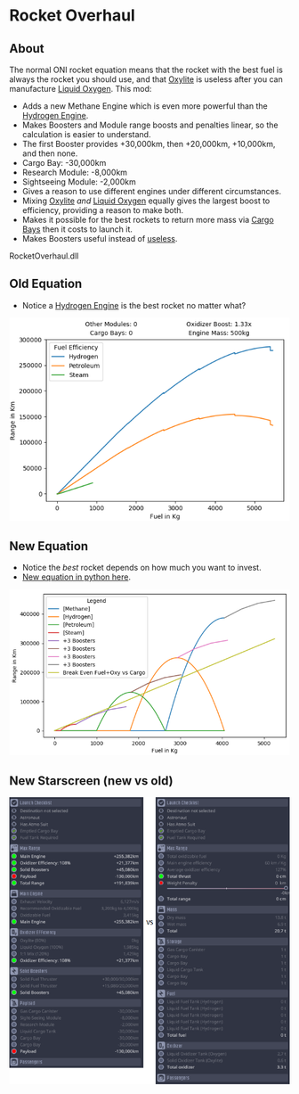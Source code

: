 
# Rocket Overhaul

## About
The normal ONI rocket equation means that the rocket with the best fuel is always the rocket you should use, and that [Oxylite](https://oxygennotincluded.gamepedia.com/Oxylite) is useless after you can manufacture [Liquid Oxygen](https://oxygennotincluded.gamepedia.com/Liquid_Oxygen). This mod:
* Adds a new Methane Engine which is even more powerful than the [Hydrogen Engine](https://oxygennotincluded.gamepedia.com/Hydrogen_Engine).
* Makes Boosters and Module range boosts and penalties linear, so the calculation is easier to understand.
* The first Booster provides +30,000km, then +20,000km, +10,000km, and then none.
* Cargo Bay: -30,000km
* Research Module: -8,000km
* Sightseeing Module: -2,000km
* Gives a reason to use different engines under different circumstances.
* Mixing [Oxylite](https://oxygennotincluded.gamepedia.com/Oxylite) _and_ [Liquid Oxygen](https://oxygennotincluded.gamepedia.com/Liquid_Oxygen) equally gives the largest boost to efficiency, providing a reason to make both.
* Makes it possible for the best rockets to return more mass via [Cargo Bays](https://oxygennotincluded.gamepedia.com/Cargo_Bay) then it costs to launch it.
* Makes Boosters useful instead of [useless](https://forums.kleientertainment.com/forums/topic/97074-solid-booster-useless-solved/).


RocketOverhaul.dll

## Old Equation
* Notice a [Hydrogen Engine](https://oxygennotincluded.gamepedia.com/Hydrogen_Engine) is the best rocket no matter what?

![rocket efficiency graph](/images/rocket_distance.png "The green line is the rocket with your mom on it.")

## New Equation
* Notice the _best_ rocket depends on how much you want to invest.
* [New equation in python here](/dev_utils#rocket-overhaul-mod-distance-rocket_distance_overhaulpy).

![new rocket efficiency graph](/images/new_equation.png "Just kidding about the rocket with your mom on it. That rocket was never built due to budget concerns.")

## New Starscreen (new vs old)
![new_starscreen](/images/compare_screen.png "No more jokes. Download my mod.")
